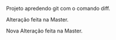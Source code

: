 Projeto apredendo git com o comando diff.

Alteração feita na Master.

Nova Alteração feita na Master.